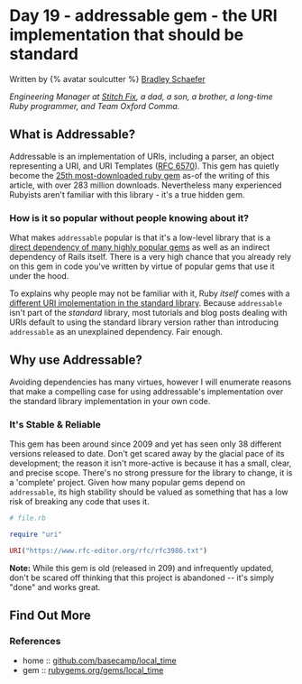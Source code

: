 # Day 19 - addressable gem - the URI implementation that should be standard

Written by {% avatar soulcutter %} [Bradley Schaefer](http://soulcutter.com/) 

_Engineering Manager at [Stitch Fix](https://stitchfix.com), a dad, a son, a brother, a long-time Ruby programmer, and Team Oxford Comma._


## What is Addressable?

Addressable is an implementation of URIs, including a parser, an object representing a URI, and URI Templates ([RFC 6570](https://www.rfc-editor.org/rfc/rfc6570.txt)). This gem has quietly become the [25th most-downloaded ruby gem](https://rubygems.org/stats?page=3) as-of the writing of this article, with over 283 million downloads. Nevertheless many experienced Rubyists aren't familiar with this library - it's a true hidden gem.

### How is it so popular without people knowing about it?
  
What makes `addressable` popular is that it's a low-level library that is a [direct dependency of many highly popular gems](https://rubygems.org/gems/addressable/reverse_dependencies) as well as an indirect dependency of Rails itself. There is a very high chance that you already rely on this gem in code you've written by virtue of popular gems that use it under the hood.

To explains why people may not be familiar with it, Ruby *itself* comes with a [different URI implementation in the standard library](https://ruby-doc.org/stdlib-2.7.2/libdoc/uri/rdoc/URI.html). Because `addressable` isn't part of the _standard_ library, most tutorials and blog posts dealing with URIs default to using the standard library version rather than introducing `addressable` as an unexplained dependency. Fair enough.


## Why use Addressable?

Avoiding dependencies has many virtues, however I will enumerate reasons that make a compelling case for using addressable's implementation over the standard library implementation in your own code.


### It's Stable & Reliable

This gem has been around since 2009 and yet has seen only 38 different versions released to date. Don't get scared away by the glacial pace of its development; the reason it isn't more-active is because it has a small, clear, and precise scope. There's no strong pressure for the library to change, it is a 'complete' project. Given how many popular gems depend on `addressable`, its high stability should be valued as something that has a low risk of breaking any code that uses it. 




```ruby
# file.rb

require "uri"

URI("https://www.rfc-editor.org/rfc/rfc3986.txt")
```

**Note:** While this gem is old (released in 209) and infrequently updated, don't be scared off thinking that this project is abandoned -- it's simply "done" and works great.

## Find Out More

### References

* home  :: [github.com/basecamp/local_time](https://github.com/sporkmonger/addressable)
* gem   :: [rubygems.org/gems/local_time](https://rubygems.org/gems/addressable)

